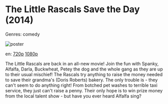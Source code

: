 # The Little Rascals Save the Day (2014)

Genres: comedy

![poster](http://image.tmdb.org/t/p/w500/5lbdeQiOIv2voQIYnyXeUF1zrIS.jpg)

en:
  [720p](magnet:?xt=urn:btih:65D4010890F51925C220CB1B7775B8C3F7219C5C&tr=udp://glotorrents.pw:6969/announce&tr=udp://tracker.opentrackr.org:1337/announce&tr=udp://torrent.gresille.org:80/announce&tr=udp://tracker.openbittorrent.com:80&tr=udp://tracker.coppersurfer.tk:6969&tr=udp://tracker.leechers-paradise.org:6969&tr=udp://p4p.arenabg.ch:1337&tr=udp://tracker.internetwarriors.net:1337)
  [1080p](magnet:?xt=urn:btih:e72201618b0d74a2de38715ccbb622ed5f2461a2&dn=The+Little+Rascals+Save+the+Day+%282014%29+1080p+BrRip+x264+-+YIFY&tr=udp%3A%2F%2Ftracker.openbittorrent.com%3A80%2Fannounce&tr=udp%3A%2F%2Fglotorrents.pw%3A6969%2Fannounce&tr=udp%3A%2F%2Ftracker.openbittorrent.com%3A80%2Fannounce&tr=udp%3A%2F%2Ftracker.opentrackr.org%3A1337%2Fannounce&tr=udp%3A%2F%2Fzer0day.to%3A1337%2Fannounce&tr=udp%3A%2F%2Ftracker.coppersurfer.tk%3A6969%2Fannounce)
  


The Little Rascals are back in an all-new movie! Join the fun with Spanky, Alfalfa, Darla, Buckwheat, Petey the dog and the whole gang as they are up to their usual mischief! The Rascals try anything to raise the money needed to save their grandma's (Doris Roberts) bakery. The only trouble is - they can't seem to do anything right! From botched pet washes to terrible taxi service, they just can't raise a penny. Their only hope is to win prize money from the local talent show - but have you ever heard Alfalfa sing?